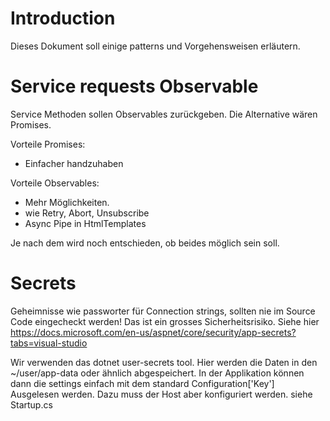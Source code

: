 # Introduction
Dieses Dokument soll einige patterns und Vorgehensweisen erläutern.

# Service requests Observable
Service Methoden sollen Observables zurückgeben.
Die Alternative wären Promises.

Vorteile Promises:
* Einfacher handzuhaben

Vorteile Observables:
* Mehr Möglichkeiten.
* wie Retry, Abort, Unsubscribe
* Async Pipe in HtmlTemplates

Je nach dem wird noch entschieden, ob beides möglich sein soll.

# Secrets
Geheimnisse wie passworter für Connection strings, sollten nie im Source Code eingecheckt werden!
Das ist ein grosses Sicherheitsrisiko.
Siehe hier
https://docs.microsoft.com/en-us/aspnet/core/security/app-secrets?tabs=visual-studio

Wir verwenden das dotnet user-secrets tool.
Hier werden die Daten in den ~/user/app-data oder ähnlich abgespeichert.
In der Applikation können dann die settings einfach mit dem standard Configuration['Key'] Ausgelesen werden.
Dazu muss der Host aber konfiguriert werden. siehe Startup.cs
